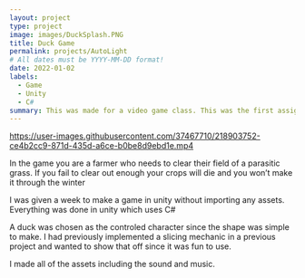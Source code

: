 ```yaml
---
layout: project
type: project
image: images/DuckSplash.PNG
title: Duck Game
permalink: projects/AutoLight
# All dates must be YYYY-MM-DD format!
date: 2022-01-02
labels:
  - Game
  - Unity
  - C#
summary: This was made for a video game class. This was the first assignment to get aquainted with using unity
---
```

https://user-images.githubusercontent.com/37467710/218903752-ce4b2cc9-871d-435d-a6ce-b0be8d9ebd1e.mp4


In the game you are a farmer who needs to clear their field of a parasitic grass. 
If you fail to clear out enough your crops will die and you won’t make it through the winter

I was given a week to make a game in unity without importing any assets.
Everything was done in unity which uses C#

A duck was chosen as the controled character since the shape was simple to make.
I had previously implemented a slicing mechanic in a previous project and wanted to show that off since it was fun to use.



I made all of the assets including the sound and music.
